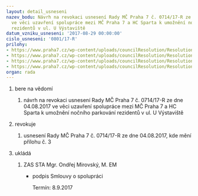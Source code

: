 ```yaml
---
layout: detail_usneseni
nazev_bodu: Návrh na revokaci usnesení Rady MČ Praha 7 č. 0714/17-R ze dne 04.08.2017
  ve věci uzavření spolupráce mezi MČ Praha 7 a HC Sparta k umožnění nočního parkování
  rezidentů v ul. U Výstaviště
datum_vzniku_usneseni: '2017-08-29 00:00:00'
cislo_usneseni: '0801/17-R'
prilohy:
- https://www.praha7.cz/wp-content/uploads/councilResolution/Resolutions/29441/export/Duvodovazprava~241444.docx
- https://www.praha7.cz/wp-content/uploads/councilResolution/Resolutions/29441/export/Navrh_na_uzavreni_spoluprace_mezi_MC_Praha_7_a_HC_Sparta_k_umozneni_nocniho_parkovani_rezidentu_v_ul_U_Vystaviste2~241443.pdf
- https://www.praha7.cz/wp-content/uploads/councilResolution/Resolutions/29441/export/SmlouvaospolupraciHCSparta3jk~241442.doc
- https://www.praha7.cz/wp-content/uploads/councilResolution/Resolutions/29441/export/export~295357.pdf
organ: rada
---
```

<ol id="urzList" class="urzList_view"><li class="urzClass1" id=""><span name="1">bere na vědomí</span><ol class="urzOlClass"><li class="urzClass2" id="" style="text-align: left;"><span><p>návrh na revokaci usnesení Rady MČ Praha 7 č. 0714/17-R ze dne 04.08.2017 ve věci uzavření spolupráce mezi MČ Praha 7 a HC Sparta k umožnění nočního parkování rezidentů v ul. U Výstaviště</p></span></li></ol></li><li class="urzClass1" id=""><span name="21">revokuje</span><ol class="urzOlClass"><li class="urzClass2" id="" style="text-align: left;"><span><p>usnesení Rady MČ Praha 7 č. 0714/17-R ze dne 04.08.2017, kde mění přílohu č. 3<br></p></span></li></ol></li><li class="urzClass1" id="urzUkoly"><span name="1">ukládá</span><ol class="urzOlClass"><li class="urzClass2"><span><p>ZAS STA Mgr. Ondřej Mirovský, M. EM</p></span><ul class="urzUlClass"><li class="urzClass3"><span><p>podpis Smlouvy o spolupráci</p></span><span class="urzUkolTermin">  Termín:&nbsp;8.9.2017</span></li></ul></li></ol></li></ol>